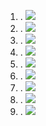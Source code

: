 1. .
![](./resource/images/01.gif)
0. .
![](./resource/images/02.gif)
0. .
![](./resource/images/03.gif)
0. .
![](./resource/images/04.gif)
0. .
![](./resource/images/05.gif)
0. .
![](./resource/images/06.gif)
0. .
![](./resource/images/07.gif)
0. .
![](./resource/images/08.gif)
0. .
![](./resource/images/09.gif)
